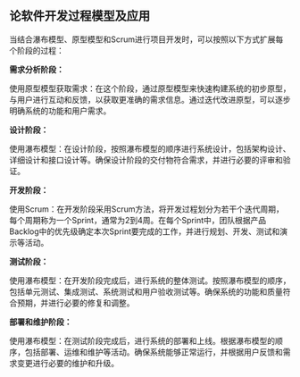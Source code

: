 ## 论软件开发过程模型及应用

当结合瀑布模型、原型模型和Scrum进行项目开发时，可以按照以下方式扩展每个阶段的过程：

**需求分析阶段：**

使用原型模型获取需求：在这个阶段，通过原型模型来快速构建系统的初步原型，与用户进行互动和反馈，以获取更准确的需求信息。通过迭代改进原型，可以逐步明确系统的功能和用户需求。

**设计阶段：**

使用瀑布模型：在设计阶段，按照瀑布模型的顺序进行系统设计，包括架构设计、详细设计和接口设计等。确保设计阶段的交付物符合需求，并进行必要的评审和验证。

**开发阶段：**

使用Scrum：在开发阶段采用Scrum方法，将开发过程划分为若干个迭代周期，每个周期称为一个Sprint，通常为2到4周。在每个Sprint中，团队根据产品Backlog中的优先级确定本次Sprint要完成的工作，并进行规划、开发、测试和演示等活动。

**测试阶段：**

使用瀑布模型：在开发阶段完成后，进行系统的整体测试。按照瀑布模型的顺序，包括单元测试、集成测试、系统测试和用户验收测试等。确保系统的功能和质量符合预期，并进行必要的修复和调整。

**部署和维护阶段：**

使用瀑布模型：在测试阶段完成后，进行系统的部署和上线。根据瀑布模型的顺序，包括部署、运维和维护等活动。确保系统能够正常运行，并根据用户反馈和需求变更进行必要的维护和升级。


